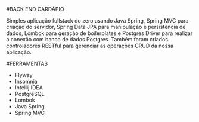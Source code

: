 #BACK END CARDÁPIO

Simples aplicação fullstack do zero usando Java Spring, Spring MVC para criação do servidor, Spring Data JPA para manipulação e persistência de dados, 
Lombok para geração de boilerplates e Postgres Driver para realizar a conexão com banco de dados Postgres. Também foram criados controladores RESTful para gerenciar 
as operações CRUD da nossa aplicação.

#FERRAMENTAS

* Flyway
* Insomnia
* Intellij IDEA
* PostgreSQL
* Lombok
* Java Spring
* Spring MVC



